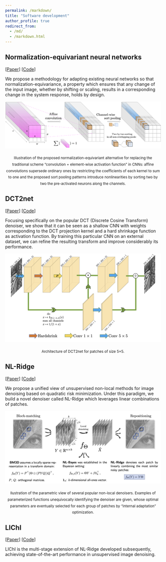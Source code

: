 ```yaml
---
permalink: /markdown/
title: "Software development"
author_profile: true
redirect_from: 
  - /md/
  - /markdown.html
---
```


## Normalization-equivariant neural networks

[[Paper](https://papers.nips.cc/paper_files/paper/2023/hash/12143893d9d37c3569dda800b95cabd9-Abstract-Conference.html)] [[Code](https://github.com/sherbret/normalization_equivariant_nn)]



We propose a methodology for adapting existing neural networks so that normalization-equivariance, a property which ensures that any change of the input image, whether by shifting or scaling, results in a corresponding change in the system response, holds by design.


<p align="center">
  <img src="./../images/nenn.png" alt="drawing" width="600"/> 
 </p>

 <p align="center">
  <sub>Illustration of the proposed normalization-equivariant alternative for replacing the traditional scheme “convolution + element-wise activation function” in CNNs: affine convolutions supersede ordinary ones by restricting the coefficients of each kernel to sum to one and the proposed sort pooling patterns introduce nonlinearities by sorting two by two the pre-activated neurons along the channels.</sub>
</p>



## DCT2net

[[Paper](https://arxiv.org/abs/2107.14803)] [[Code](https://github.com/sherbret/DCT2net)]

Focusing specifically on the popular DCT (Discrete Cosine Transform) denoiser, we show that it can be seen as a shallow CNN with weights corresponding to the DCT projection kernel and a hard shrinkage function as activation function. By training this particular CNN on an external dataset, we can refine the resulting transform and improve considerably its performance.

<p align="center">
  <img src="./../images/DCT2net2.png" alt="drawing" width="600"/> 
 </p>

 <p align="center"> 
   <sub> Architecture of DCT2net for patches of size 5×5. </sub>
</p>


## NL-Ridge

[[Paper](https://arxiv.org/abs/2203.00570)] [[Code](https://github.com/sherbret/NL-Ridge)]

We propose a unified view of unsupervised non-local methods for image denoising based on quadratic risk minimization. Under this paradigm, we build a novel denoiser called NL-Ridge which leverages linear combinations of patches. 

<p align="center">
  <img src="./../images/nlridge.png" alt="drawing" width="600"/> 
 </p>

 <p align="center"> 
   <sub> llustration of the parametric view of several popular non-local denoisers. Examples of parameterized functions unequivocally identifying the denoiser are given, whose optimal parameters are eventually selected for each group of patches by “internal adaptation” optimization. </sub>
</p>

## LIChI

[[Paper](https://arxiv.org/abs/2212.00422)] [[Code](https://github.com/sherbret/LIChI)]

LIChI is the multi-stage extension of NL-Ridge developed subsequently, achieving state-of-the-art performance in unsupervised image denoising.
